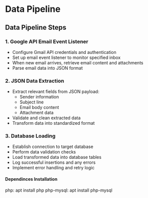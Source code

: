 # Data Pipeline

## Data Pipeline Steps

### 1. Google API Email Event Listener
- Configure Gmail API credentials and authentication
- Set up email event listener to monitor specified inbox
- When new email arrives, retrieve email content and attachments
- Parse email data into JSON format

### 2. JSON Data Extraction
- Extract relevant fields from JSON payload:
  - Sender information
  - Subject line
  - Email body content
  - Attachment data
- Validate and clean extracted data
- Transform data into standardized format

### 3. Database Loading
- Establish connection to target database
- Perform data validation checks
- Load transformed data into database tables
- Log successful insertions and any errors
- Implement error handling and retry logic

#### Dependinces Installation
php: apt install php
php-mysql: apt install php-mysql